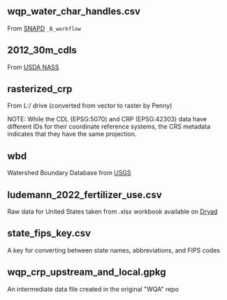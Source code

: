 ## wqp_water_char_handles.csv

From [SNAPD](https://www.nature.com/articles/s41597-022-01650-6) `_B_workflow`

## 2012_30m_cdls

From [USDA NASS](https://www.nass.usda.gov/Research_and_Science/Cropland/Release/)

## rasterized_crp

From L:/ drive (converted from vector to raster by Penny)

NOTE: While the CDL (EPSG:5070) and CRP (EPSG:42303) data have different IDs for their coordinate reference systems, the CRS metadata indicates that they have the same projection.

## wbd

Watershed Boundary Database from [USGS](https://www.usgs.gov/national-hydrography/news/nhd-and-wbd-now-available-geopackage-format)

## ludemann_2022_fertilizer_use.csv

Raw data for United States taken from .xlsx workbook available on [Dryad](https://datadryad.org/stash/dataset/doi:10.5061/dryad.2rbnzs7qh)

## state_fips_key.csv

A key for converting between state names, abbreviations, and FIPS codes

## wqp_crp_upstream_and_local.gpkg

An intermediate data file created in the original "WQA" repo
